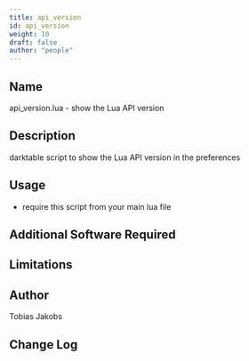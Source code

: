```yaml
---
title: api_version
id: api_version
weight: 10
draft: false
author: "people"
---
```


## Name

api_version.lua - show the Lua API version

## Description

darktable script to show the Lua API version in the preferences

## Usage

* require this script from your main lua file

## Additional Software Required


## Limitations


## Author

Tobias Jakobs

## Change Log
